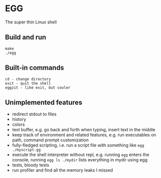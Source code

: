 # EGG

The super thin Linux shell

## Build and run

```
make
./egg
```

## Built-in commands

```
cd - change directory
exit - quit the shell
eggzit - like exit, but cooler
```
## Unimplemented features

- redirect stdout to files
- history
- colors
- text buffer, e.g. go back and forth when typing, insert text in the middle
- keep track of environment and related features, e.g. run executables on path, command prompt customization
- fully-fledged scripting, i.e. run a script file with something like `egg ./myscript.gg`
- execute the shell interpreter without repl, e.g. running `egg` enters the console, running `egg ls ./mydir` lists everything in mydir using egg
- tests, bloody tests
- run profiler and find all the memory leaks I missed
